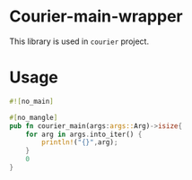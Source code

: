# Courier-main-wrapper
This library is used in `courier` project.

# Usage
```rust
#![no_main]

#[no_mangle]
pub fn courier_main(args:args::Arg)->isize{
    for arg in args.into_iter() {
        println!("{}",arg);
    }
    0
}
```